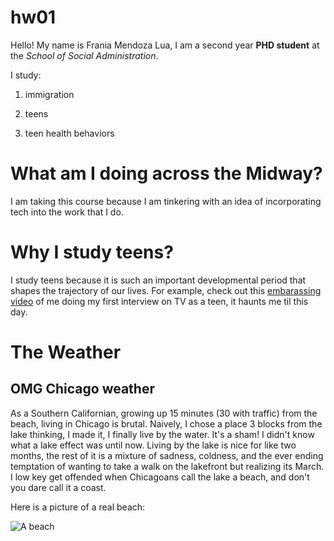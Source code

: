 # hw01

Hello! My name is Frania Mendoza Lua, I am a second year **PHD student** at the *School of Social Administration*. 

I study:

1. immigration

2. teens

3. teen health behaviors

# What am I doing across the Midway?

I am taking this course because I am tinkering with an idea of incorporating tech into the work that I do. 

# Why I study teens?

I study teens because it is such an important developmental period that shapes the trajectory of our lives. For example, check out this [embarassing video](https://www.youtube.com/watch?v=OBZ_jYmedBI) of me doing my first interview on TV as a teen, it haunts me til this day.  

# The Weather

## OMG Chicago weather

As a Southern Californian, growing up 15 minutes (30 with traffic) from the beach, living in Chicago is brutal. Naively, I chose a place 3 blocks from the lake thinking, I made it, I finally live by the water. It's a sham! I didn't know what a lake effect was until now. Living by the lake is nice for like two months, the rest of it is a mixture of sadness, coldness, and the ever ending temptation of wanting to take a walk on the lakefront but realizing its March. I low key get offended when Chicagoans call the lake a beach, and don't you dare call it a coast. 

Here is a picture of a real beach: 

![A beach](https://www.frommers.com/system/photos/photos500/1068-26226.jpg)